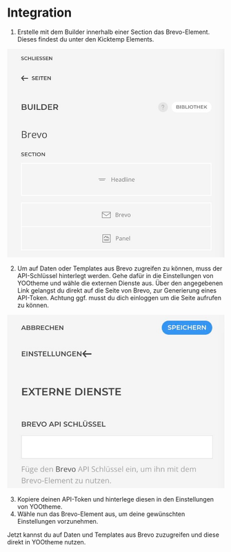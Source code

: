 # Integration

1. Erstelle mit dem Builder innerhalb einer Section das Brevo-Element. Dieses findest du unter den Kicktemp Elements.

![Brevo_Element.jpeg](../../assets/JPEG/Brevo/Brevo_Element.jpeg)

2. Um auf Daten oder Templates aus Brevo zugreifen zu können, muss der API-Schlüssel hinterlegt werden. Gehe dafür in die Einstellungen von YOOtheme und wähle die externen Dienste aus. Über den angegebenen Link gelangst du direkt auf die Seite von Brevo, zur Generierung eines API-Token. Achtung ggf. musst du dich einloggen um die Seite aufrufen zu können.

![Brevo_API.jpeg](../../assets/JPEG/Brevo/Brevo_API.jpeg)

3. Kopiere deinen API-Token und hinterlege diesen in den Einstellungen von YOOtheme.
4. Wähle nun das Brevo-Element aus, um deine gewünschten Einstellungen vorzunehmen.

Jetzt kannst du auf Daten und Templates aus Brevo zuzugreifen und diese direkt in YOOtheme nutzen.

